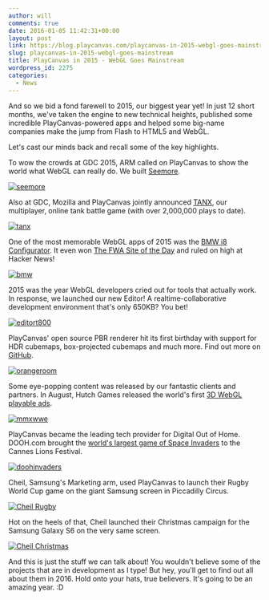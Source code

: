 ```yaml
---
author: will
comments: true
date: 2016-01-05 11:42:31+00:00
layout: post
link: https://blog.playcanvas.com/playcanvas-in-2015-webgl-goes-mainstream/
slug: playcanvas-in-2015-webgl-goes-mainstream
title: PlayCanvas in 2015 - WebGL Goes Mainstream
wordpress_id: 2275
categories:
  - News
---
```


And so we bid a fond farewell to 2015, our biggest year yet! In just 12 short months, we've taken the engine to new technical heights, published some incredible PlayCanvas-powered apps and helped some big-name companies make the jump from Flash to HTML5 and WebGL.

Let's cast our minds back and recall some of the key highlights.

To wow the crowds at GDC 2015, ARM called on PlayCanvas to show the world what WebGL can really do. We built [Seemore](http://seemore.playcanvas.com/).

[![seemore](https://blog.playcanvas.com/wp-content/uploads/2015/04/seemore.jpg)](http://blog.playcanvas.com/wp-content/uploads/2015/04/seemore.jpg)

Also at GDC, Mozilla and PlayCanvas jointly announced [TANX](http://tanx.playcanvas.com/), our multiplayer, online tank battle game (with over 2,000,000 plays to date).

[![tanx](https://blog.playcanvas.com/wp-content/uploads/2016/01/tanx.jpg)](http://blog.playcanvas.com/wp-content/uploads/2016/01/tanx.jpg)

One of the most memorable WebGL apps of 2015 was the [BMW i8 Configurator](http://car.playcanvas.com/). It even won [The FWA Site of the Day](http://www.thefwa.com/site/next-generation-car-configurator) and ruled on high at Hacker News!

[![bmw](https://blog.playcanvas.com/wp-content/uploads/2016/01/bmw.jpg)](http://blog.playcanvas.com/wp-content/uploads/2016/01/bmw.jpg)

2015 was the year WebGL developers cried out for tools that actually work. In response, we launched our new Editor! A realtime-collaborative development environment that's only 650KB? You bet!

[![editort800](https://blog.playcanvas.com/wp-content/uploads/2016/01/editort800.png)](http://blog.playcanvas.com/wp-content/uploads/2016/01/editort800.png)

PlayCanvas' open source PBR renderer hit its first birthday with support for HDR cubemaps, box-projected cubemaps and much more. Find out more on [GitHub](https://github.com/playcanvas/engine).

[![orangeroom](https://blog.playcanvas.com/wp-content/uploads/2016/01/orangeroom.jpg)](http://blog.playcanvas.com/wp-content/uploads/2016/01/orangeroom.jpg)

Some eye-popping content was released by our fantastic clients and partners. In August, Hutch Games released the world's first [3D WebGL playable ads](http://mmx.playcanvas.com/?truck=tripleh).

[![mmxwwe](https://blog.playcanvas.com/wp-content/uploads/2016/01/mmxwwe.jpg)](http://blog.playcanvas.com/wp-content/uploads/2016/01/mmxwwe.jpg)

PlayCanvas became the leading tech provider for Digital Out of Home. DOOH.com brought the [world's largest game of Space Invaders](https://vimeo.com/136313614) to the Cannes Lions Festival.

[![doohinvaders](https://blog.playcanvas.com/wp-content/uploads/2015/06/doohinvaders.jpg)](http://blog.playcanvas.com/wp-content/uploads/2015/06/doohinvaders.jpg)

Cheil, Samsung's Marketing arm, used PlayCanvas to launch their Rugby World Cup game on the giant Samsung screen in Piccadilly Circus.

[![Cheil Rugby](https://blog.playcanvas.com/wp-content/uploads/2016/01/Cheil_Banner.jpg)](http://blog.playcanvas.com/wp-content/uploads/2016/01/Cheil_Banner.jpg)

Hot on the heels of that, Cheil launched their Christmas campaign for the Samsung Galaxy S6 on the very same screen.

[![Cheil Christmas](https://blog.playcanvas.com/wp-content/uploads/2016/01/DSC_0094-small.jpg)](http://blog.playcanvas.com/wp-content/uploads/2016/01/DSC_0094-small.jpg)

And this is just the stuff we can talk about! You wouldn't believe some of the projects that are in development as I type! But hey, you'll get to find out all about them in 2016. Hold onto your hats, true believers. It's going to be an amazing year. :D
